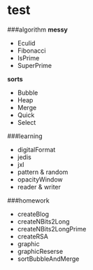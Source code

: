 # test
###algorithm
**messy**
- Eculid
- Fibonacci
- IsPrime
- SuperPrime

**sorts**
- Bubble
- Heap
- Merge
- Quick
- Select

###learning
- digitalFormat
- jedis
- jxl
- pattern & random
- opacityWindow
- reader & writer

###homework
- createBlog
- createNBits2Long
- createNBits2LongPrime
- createRSA
- graphic
- graphicReserse
- sortBubbleAndMerge

